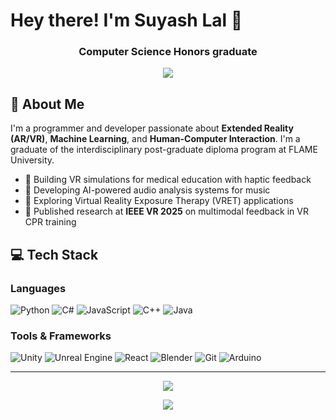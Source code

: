 # Hey there! I'm Suyash Lal 👋

<h3 align="center">Computer Science Honors graduate</h3>

<p align="center">
  <a href="mailto:suyash.a.lal@gmail.com"><img src="https://img.shields.io/badge/Gmail-D14836?style=for-the-badge&logo=gmail&logoColor=white" /></a>
</p>

## 🚀 About Me

I'm a programmer and developer passionate about **Extended Reality (AR/VR)**, **Machine Learning**, and **Human-Computer Interaction**. I'm a graduate of the interdisciplinary post-graduate diploma program at FLAME University.

- 🥽 Building VR simulations for medical education with haptic feedback
- 🎸 Developing AI-powered audio analysis systems for music
- 🧠 Exploring Virtual Reality Exposure Therapy (VRET) applications
- 📝 Published research at **IEEE VR 2025** on multimodal feedback in VR CPR training

## 💻 Tech Stack

### Languages
![Python](https://img.shields.io/badge/Python-3776AB?style=flat-square&logo=python&logoColor=white)
![C#](https://img.shields.io/badge/C%23-239120?style=flat-square&logo=c-sharp&logoColor=white)
![JavaScript](https://img.shields.io/badge/JavaScript-F7DF1E?style=flat-square&logo=javascript&logoColor=black)
![C++](https://img.shields.io/badge/C++-00599C?style=flat-square&logo=c%2B%2B&logoColor=white)
![Java](https://img.shields.io/badge/Java-ED8B00?style=flat-square&logo=openjdk&logoColor=white)

### Tools & Frameworks
![Unity](https://img.shields.io/badge/Unity-100000?style=flat-square&logo=unity&logoColor=white)
![Unreal Engine](https://img.shields.io/badge/Unreal_Engine_5-313131?style=flat-square&logo=unreal-engine&logoColor=white)
![React](https://img.shields.io/badge/React-20232A?style=flat-square&logo=react&logoColor=61DAFB)
![Blender](https://img.shields.io/badge/Blender-F5792A?style=flat-square&logo=blender&logoColor=white)
![Git](https://img.shields.io/badge/Git-F05032?style=flat-square&logo=git&logoColor=white)
![Arduino](https://img.shields.io/badge/Arduino-00979D?style=flat-square&logo=Arduino&logoColor=white)

<!-- ## 📈 GitHub Activity -->

<!-- <p align="center">
  <img src="https://github-readme-streak-stats.herokuapp.com/?user=Suyash-Lal&theme=dark&hide_border=true" />
</p>

<p align="center">
  <img src="https://github-readme-activity-graph.vercel.app/graph?username=Suyash-Lal&theme=react-dark&hide_border=true&area=true" />
</p> -->

---

<p align="center">
  <img src="https://readme-typing-svg.herokuapp.com?font=Fira+Code&pause=1000&color=9745F5&center=true&vCenter=true&width=435&lines=VR%2FAR+Developer;Unity+%26+C%23+Developer;Machine+Learning+Enthusiast;Computer+Science+Honors+Graduate" />
</p>


<p align="center">
  <img src="https://komarev.com/ghpvc/?username=Suyash-Lal&color=blueviolet&style=flat-square" />
</p>